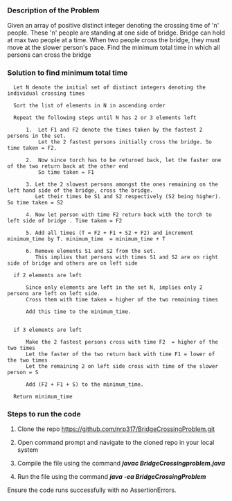 
<h3> Description of the Problem </h3>

Given an array of positive distinct integer denoting the crossing time of 'n' people. These 'n' people are standing at one side of bridge. Bridge can hold at max two people at a time. When two people cross the bridge, they must move at the slower person's pace. Find the minimum total time in which all persons can cross the bridge

<h3> Solution to find minimum total time </h3>

      Let N denote the initial set of distinct integers denoting the individual crossing times
      
      Sort the list of elements in N in ascending order
      
      Repeat the following steps until N has 2 or 3 elements left
      
          1.  Let F1 and F2 denote the times taken by the fastest 2 persons in the set. 
              Let the 2 fastest persons initially cross the bridge. So time taken = F2.
              
          2.  Now since torch has to be returned back, let the faster one of the two return back at the other end
              So time taken = F1
              
          3. Let the 2 slowest persons amongst the ones remaining on the left hand side of the bridge, cross the bridge.
             Let their times be S1 and S2 respectively (S2 being higher). So time taken = S2
             
          4. Now let person with time F2 return back with the torch to left side of bridge . Time takem = F2
          
          5. Add all times (T = F2 + F1 + S2 + F2) and increment minimum_time by T. minimum_time  = minimum_time + T
          
          6. Remove elements S1 and S2 from the set. 
             This implies that persons with times S1 and S2 are on right side of bridge and others are on left side

      if 2 elements are left 
          
          Since only elements are left in the set N, implies only 2 persons are left on left side. 
          Cross them with time taken = higher of the two remaining times
          
          Add this time to the minimum_time.

          
      if 3 elements are left
      
          Make the 2 fastest persons cross with time F2  = higher of the two times
          Let the faster of the two return back with time F1 = lower of the two times
          Let the remaining 2 on left side cross with time of the slower person = S
      
          Add (F2 + F1 + S) to the minimum_time.
      
      Return minimum_time
      
      
<h3> Steps to run the code </h3>

1.  Clone the repo https://github.com/nrp317/BridgeCrossingProblem.git

2.  Open command prompt and navigate to the cloned repo in your local system

3.  Compile the file using the command <b><i>javac BridgeCrossingproblem.java</i></b> 

4.  Run the file using the command <b><i>java -ea BridgeCrossingProblem</i></b>

Ensure the code runs successfully with no AssertionErrors.
